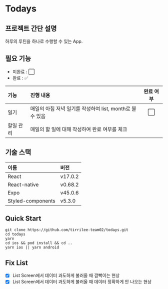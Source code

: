 # Todays

## 프로젝트 간단 설명

하루의 루틴을 하나로 수행할 수 있는 App.

## 필요 기능

- 미완료 : :white_large_square:
- 완료 : :white_check_mark:

| 기능      | 진행 내용                                                 |      완료 여부       |
| :-------- | :-------------------------------------------------------- | :------------------: |
| 일기      | 매일의 아침 저녁 일기를 작성하여 list, month로 볼 수 있음 | :white_large_square: |
| 할일 관리 | 매일의 할 일에 대해 작성하여 완료 여부를 체크             |                      |

## 기술 스택

| 이름              | 버전    |
| :---------------- | :------ |
| React             | v17.0.2 |
| React-native      | v0.68.2 |
| Expo              | v45.0.6 |
| Styled-components | v5.3.0  |

## Quick Start

```
git clone https://github.com/tirrilee-team02/todays.git
cd todays
yarn
cd ios && pod install && cd ..
yarn ios || yarn android
```

## Fix List

- [x] List Screen에서 데이터 과도하게 불러올 때 깜빡이는 현상
- [x] List Screen에서 데이터 과도하게 불러올 때 데이터 정확하게 안 나오는 현상
